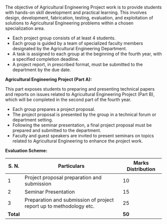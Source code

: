 The objective of Agricultural Engineering Project work is to provide students with hands-on skill development and practical learning. This involves design, development, fabrication, testing, evaluation, and exploitation of solutions to Agricultural Engineering problems within a chosen specialization area. 

* Each project group consists of at least 4 students.
* Each group is guided by a team of specialized faculty members designated by the Agricultural Engineering Department.
* A task is assigned to each group at the beginning of the fourth year, with a specified completion deadline.
* A project report, in prescribed format, must be submitted to the department by the due date.

**Agricultural Engineering Project (Part A):**

This part exposes students to preparing and presenting technical papers and reports on issues related to Agricultural Engineering Project (Part B), which will be completed in the second part of the fourth year. 

* Each group prepares a project proposal.
* The project proposal is presented by the group in a technical forum or department setting.
* Following the seminar presentation, a final project proposal must be prepared and submitted to the department.
* Faculty and guest speakers are invited to present seminars on topics related to Agricultural Engineering to enhance the project work.

**Evaluation Scheme:**

| S. N.     | Particulars                                                         | Marks Distribution |
| --------- | ------------------------------------------------------------------- | ------------------ |
| 1         | Project proposal preparation and submission                         | 10                 |
| 2         | Seminar Presentation                                                | 15                 |
| 3         | Preparation and submission of project report up to methodology etc. | 25                 |
| **Total** |                                                                     | **50**             |

